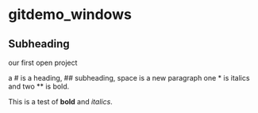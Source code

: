 # gitdemo_windows

## Subheading

our first open project

a \# is a heading, \## subheading, space is a new paragraph
one \* is italics and two \** is bold.

This is a test of **bold** and *italics*.
